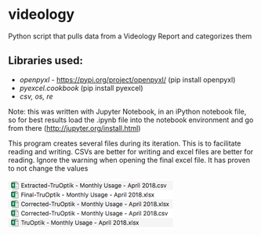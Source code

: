 # videology
Python script that pulls data from a Videology Report and categorizes them
## Libraries used:
- *openpyxl* - https://pypi.org/project/openpyxl/ (pip install openpyxl)
- *pyexcel.cookbook* (pip install pyexcel)
- *csv, os, re*

Note: this was written with Jupyter Notebook, in an iPython notebook file, so for best results load the .ipynb file into the notebook environment and go from there
(http://jupyter.org/install.html)

This program creates several files during its iteration. This is to facilitate reading and writing. CSVs are better for writing and 
excel files are better for reading. Ignore the warning when opening the final excel file. It has proven to not change the values

![Files created](filesfromprgm.png)
